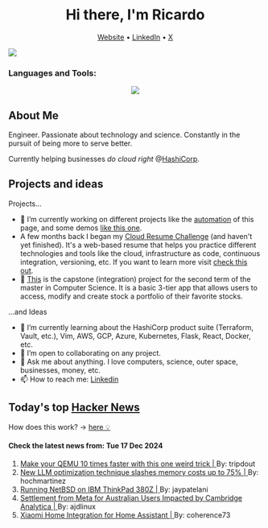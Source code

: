 
<!-- This is an HTML comment in your markdown file -->

<h1 align="center">Hi there, I'm Ricardo</h1>
<p align="center">
  <a href="ricardorompar.com">Website</a> •
  <a href="https://www.linkedin.com/in/ricardo-romero-paredes/">LinkedIn</a> •
  <a href="https://twitter.com/ricardorompar">X</a>
</p>
<img src="https://badges.pufler.dev/visits/{ricardorompar}/{ricardorompar}"/>

<h3 align="left">Languages and Tools:</h3>
<p align="center">
  <a href="https://skillicons.dev">
    <img src="https://skillicons.dev/icons?i=terraform,aws,gcp,azure,git,python,kubernetes,react,js,docker,ubuntu" />
  </a>
</p>

<h2>About Me</h2>
Engineer. Passionate about technology and science. Constantly in the pursuit of being more to serve better.

Currently helping businesses <i>do cloud right</i> @<a href="https://github.com/hashicorp">HashiCorp</a>.

<h2>Projects and ideas</h2>
Projects...
<ul>
  <li>🔭 I’m currently working on different projects like the <a href="https://github.com/ricardorompar/ricardorompar/blob/main/automate.py">automation</a> of this page, and some demos <a href="https://github.com/ricardorompar/boundary-ansible-demo">like this one</a>.
  </li>

  <li >A few months back I began my <a href="https://github.com/ricardorompar/cloudResumeChallenge">Cloud Resume Challenge</a> (and haven't yet finished). It's a web-based resume that helps you practice different technologies and tools like the cloud, infrastructure as code, continuous integration, versioning, etc. If you want to learn more visit <a href="https://cloudresumechallenge.dev/docs/the-challenge/aws/">check this out</a>.
  </li>

  <li>🔭 <a href="https://github.com/ricardorompar/capstoneT2">This</a> is the capstone (integration) project for the second term of the master in Computer Science. It is a basic 3-tier app that allows users to access, modify and create stock a portfolio of their favorite stocks.
  </li>
</ul>
...and Ideas
<ul>
  <li>🌱 I’m currently learning about the HashiCorp product suite (Terraform, Vault, etc.), Vim, AWS, GCP, Azure, Kubernetes, Flask, React, Docker, etc.
  </li>
  <li>👯 I’m open to collaborating on any project.</li>
  <li>💬 Ask me about anything. I love computers, science, outer space, businesses, money, etc.</li>
  <li>📫 How to reach me: <a href="https://www.linkedin.com/in/ricardo-romero-paredes/">Linkedin</a></li>
</ul>

<h2>Today's top <a href='https://news.ycombinator.com/'>Hacker News</a></h2>
How does this work? -> <a href='./AUTOMATIC.md'>here 💡</a>

<h4>Check the latest news from: Tue 17 Dec 2024</h4>
<ol>
<li>
    <a href=https://linus.schreibt.jetzt/posts/qemu-9p-performance.html>
        Make your QEMU 10 times faster with this one weird trick |
    </a>
    By: tripdout
</li>

<li>
    <a href=https://venturebeat.com/ai/new-llm-optimization-technique-slashes-memory-costs-up-to-75/>
        New LLM optimization technique slashes memory costs up to 75% |
    </a>
    By: hochmartinez
</li>

<li>
    <a href=https://luke8086.dev/netbsd-on-thinkpad-380z.html>
        Running NetBSD on IBM ThinkPad 380Z |
    </a>
    By: jaypatelani
</li>

<li>
    <a href=https://www.oaic.gov.au/news/media-centre/landmark-settlement-of-$50m-from-meta-for-australian-users-impacted-by-cambridge-analytica-incident>
        Settlement from Meta for Australian Users Impacted by Cambridge Analytica |
    </a>
    By: ajdlinux
</li>

<li>
    <a href=https://github.com/XiaoMi/ha_xiaomi_home>
        Xiaomi Home Integration for Home Assistant |
    </a>
    By: coherence73
</li>
</ol>